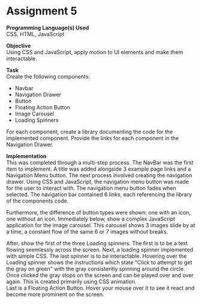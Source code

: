 # Assignment 5
**Programming Language(s) Used**   
CSS, HTML, JavaScript

**Objective**   
Using CSS and JavaScript, apply motion to UI elements and make them interactable. 

**Task**   
Create the following components:
* Navbar
* Navigation Drawer
* Button
* Floating Action Button
* Image Carousel
* Loading Spinners

For each component, create a library documenting the code for the implemented component. Provide the links for each component in the Navigation Drawer. 

**Implementation**   
This was completed through a multi-step process. The NavBar was the first item to implement. A title was added alongside 3 example page links and a Navigation Menu button. The next process involved creating the navigation drawer. Using CSS and JavaScript, the navigation menu button was made for the user to interact with. The navigation menu button fades when selected. The navigation bar contained 6 links, each referencing the library of the components code.   

Furthermore, the difference of button types were shown: one with an icon, one without an icon. Immediately below, show a complex JavaScript application for the image carousel. This carousel shows 3 images slide by at a time, a constant flow of the same 6 or 7 images without breaks.   

After, show the first of the three Loading spinners. The first is to be a text flowing seemlessly across the screen. Next, a loading spinner implemented with simple CSS. The last spinner is to be interactable. Hovering over the Loading spinner shows the instructions which state "Click to attempt to get the gray on green" with the gray consistently spinning around the circle. Once clicked the gray stops on the screen and can be played over and over again. This is created primarily using CSS animation.\
Last is a Floating Action Button. Hover your mouse over it to see it react and become more prominent on the screen. 